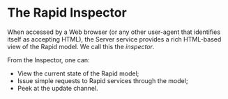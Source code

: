 # The Rapid Inspector

When accessed by a Web browser (or any other user-agent that identifies itself
as accepting HTML), the Server service provides a rich HTML-based view of the
Rapid model.  We call this the _inspector_.

From the Inspector, one can:

* View the current state of the Rapid model;
* Issue simple requests to Rapid services through the model;
* Peek at the update channel.
